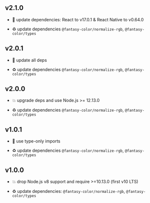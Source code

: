 ## v2.1.0

* 🌱 update dependencies: React to v17.0.1 & React Native to v0.64.0

* ♻️ update dependencies `@fantasy-color/normalize-rgb`, `@fantasy-color/types`

## v2.0.1

* 🐞 update all deps

* ♻️ update dependencies `@fantasy-color/normalize-rgb`, `@fantasy-color/types`

## v2.0.0

* 💥 upgrade deps and use Node.js >= 12.13.0

* ♻️ update dependencies `@fantasy-color/normalize-rgb`, `@fantasy-color/types`

## v1.0.1

* 🐞 use type-only imports

* ♻️ update dependencies `@fantasy-color/normalize-rgb`, `@fantasy-color/types`

## v1.0.0

* 💥 drop Node.js v8 support and require >=10.13.0 (first v10 LTS)

* ♻️ update dependencies: `@fantasy-color/normalize-rgb`, `@fantasy-color/types`
